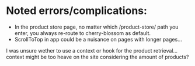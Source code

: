 # Noted errors/complications:

- In the product store page, no matter which /product-store/ path you enter, you always re-route to cherry-blossom as default.
- ScrollToTop in app could be a nuisance on pages with longer pages...



I was unsure wether to use a context or hook for the product retrieval... context might be too heave on the site considering the amount of products?